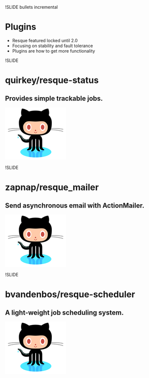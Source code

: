 !SLIDE bullets incremental

# Plugins

* Resque featured locked until 2.0
* Focusing on stability and fault tolerance
* Plugins are how to get more functionality

!SLIDE

# quirkey/resque-status

## Provides simple trackable jobs.

![octocat](octocat.png)

!SLIDE

# zapnap/resque_mailer

## Send asynchronous email with ActionMailer.

![octocat](octocat.png)

!SLIDE

# bvandenbos/resque-scheduler

## A light-weight job scheduling system.

![octocat](octocat.png)
